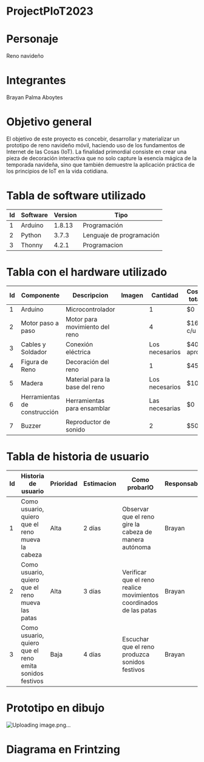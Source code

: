 # ProjectPIoT2023
# Personaje
Reno navideño

# Integrantes
Brayan Palma Aboytes

# Objetivo general
El objetivo de este proyecto es concebir, desarrollar y materializar un prototipo de reno navideño móvil, haciendo uso de los fundamentos de Internet de las Cosas (IoT). La finalidad primordial consiste en crear una pieza de decoración interactiva que no solo capture la esencia mágica de la temporada navideña, sino que también demuestre la aplicación práctica de los principios de IoT en la vida cotidiana.

# Tabla de software utilizado

|Id|Software|Version|Tipo|
|-|-|-|-|
|1 | Arduino | 1.8.13 | Programación |
|2 | Python  | 3.7.3  | Lenguaje de programación|
|3|Thonny|4.2.1|Programacion|

# Tabla con el hardware utilizado
|Id|Componente|Descripcion|Imagen|Cantidad|Costo total|
|-|-|-|-|-|-|
|1| Arduino | Microcontrolador | | 1 | $0 |
|2| Motor paso a paso | Motor para movimiento del reno | | 4 | $160 c/u|
|3| Cables y Soldador | Conexión eléctrica | | Los necesarios | $40 aprox |
|4| Figura de Reno | Decoración del reno | | 1 | $45 |
|5| Madera | Material para la base del reno | | Los necesarios | $100 |
|6| Herramientas de construcción | Herramientas para ensamblar | | Las necesarias | $0 |
|7|Buzzer|Reproductor de sonido||2|$50|

# Tabla de historia de usuario
|Id|Historia de usuario|Prioridad|Estimacion|Como probarlO|Responsable|
|-|-|-|-|-|-|
|1| Como usuario, quiero que el reno mueva la cabeza | Alta | 2 días | Observar que el reno gire la cabeza de manera autónoma | Brayan |
|2| Como usuario, quiero que el reno mueva las patas | Alta | 3 días | Verificar que el reno realice movimientos coordinados de las patas | Brayan |
|3| Como usuario, quiero que el reno emita sonidos festivos | Baja | 4 días | Escuchar que el reno produzca sonidos festivos | Brayan |


# Prototipo en dibujo

![Uploading image.png…]()


# Diagrama en Frintzing
